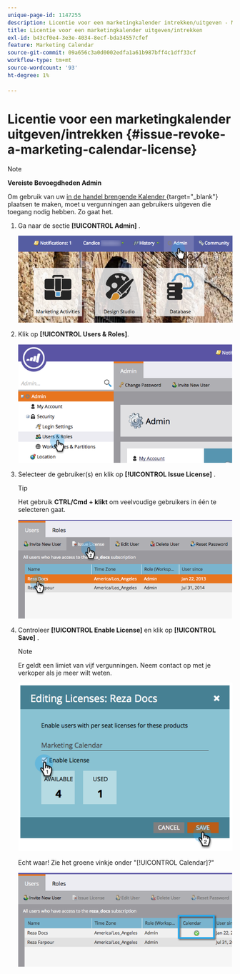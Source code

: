 ```yaml
---
unique-page-id: 1147255
description: Licentie voor een marketingkalender intrekken/uitgeven - Marketo Docs - Productdocumentatie
title: Licentie voor een marketingkalender uitgeven/intrekken
exl-id: b43cf0e4-3e3e-4034-8ecf-bda34557cfef
feature: Marketing Calendar
source-git-commit: 09a656c3a0d0002edfa1a61b987bff4c1dff33cf
workflow-type: tm+mt
source-wordcount: '93'
ht-degree: 1%

---
```


# Licentie voor een marketingkalender uitgeven/intrekken {#issue-revoke-a-marketing-calendar-license}

>[!NOTE]
>
>**Vereiste Bevoegdheden Admin**

Om gebruik van uw [ in de handel brengende Kalender ](/help/marketo/product-docs/core-marketo-concepts/marketing-calendar/understanding-the-calendar/navigating-the-marketing-calendar.md){target="_blank"} plaatsen te maken, moet u vergunningen aan gebruikers uitgeven die toegang nodig hebben. Zo gaat het.

1. Ga naar de sectie **[!UICONTROL Admin]** .

   ![](assets/adminhand.png)

1. Klik op **[!UICONTROL Users & Roles]**.

   ![](assets/2.png)

1. Selecteer de gebruiker(s) en klik op **[!UICONTROL Issue License]** .

   >[!TIP]
   >
   >Het gebruik **CTRL/Cmd + klikt** om veelvoudige gebruikers in één te selecteren gaat.

   ![](assets/3.png)

1. Controleer **[!UICONTROL Enable License]** en klik op **[!UICONTROL Save]** .

   >[!NOTE]
   >
   >Er geldt een limiet van vijf vergunningen. Neem contact op met je verkoper als je meer wilt weten.

   ![](assets/4.png)

   Echt waar! Zie het groene vinkje onder &quot;[!UICONTROL Calendar]?&quot;

   ![](assets/5.png)
